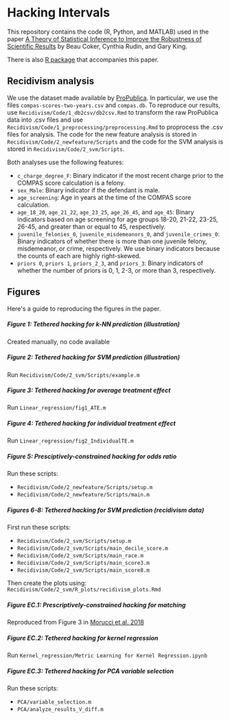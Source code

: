 # Hacking Intervals

This repository contains the code (R, Python, and MATLAB) used in the paper [A Theory of Statistical Inference to Improve the Robustness of Scientific Results](https://arxiv.org/abs/1804.08646) by Beau Coker, Cynthia Rudin, and Gary King.

There is also [R package](https://github.com/beauCoker/hacking) that accompanies this paper. 


## Recidivism analysis

We use the dataset made available by [ProPublica](https://github.com/propublica/compas-analysis). In particular, we use the files `compas-scores-two-years.csv` and `compas.db`. To reproduce our results, use `Recidivism/Code/1_db2csv/db2csv.Rmd` to transform the raw ProPublica data into .csv files and use `Recidivism/Code/1_preprocessing/preprocessing.Rmd` to proprocess the .csv files for analysis. The code for the new feature analysis is stored in `Recidivism/Code/2_newfeature/Scripts` and the code for the SVM analysis is stored in `Recidivism/Code/2_svm/Scripts`.

Both analyses use the following features:
* `c_charge_degree_F`: Binary indicator if the most recent charge prior to the COMPAS score calculation is a felony.
* `sex_Male`: Binary indicator if the defendant is male.
* `age_screening`: Age in years at the time of the COMPAS score calculation.
* `age_18_20`, `age_21_22`, `age_23_25`, `age_26_45`, and `age_45`: Binary indicators based on
age screening for age groups 18-20, 21-22, 23-25, 26-45, and greater than or equal to 45, respectively. 
* `juvenile_felonies_0`, `juvenile_misdemeanors_0`, and `juvenile_crimes_0`: Binary indicators of whether there is more than one juvenile felony, misdemeanor, or crime, respectively. We use binary
indicators because the counts of each are highly right-skewed.
* `priors 0`, `priors 1`, `priors_2_3`, and `priors_3`: Binary indicators of whether the number of
priors is 0, 1, 2-3, or more than 3, respectively.

## Figures

Here's a guide to reproducing the figures in the paper.

##### Figure 1: Tethered hacking for $k$-NN prediction (illustration)

Created manually, no code available

##### Figure 2: Tethered hacking for SVM prediction (illustration)

Run `Recidivism/Code/2_svm/Scripts/example.m`

##### Figure 3: Tethered hacking for average treatment effect 

Run `Linear_regression/fig1_ATE.m`

##### Figure 4: Tethered hacking for individual treatment effect 

Run `Linear_regression/fig2_IndividualTE.m`

##### Figure 5: Presciptively-constrained hacking for odds ratio

Run these scripts:
* `Recidivism/Code/2_newfeature/Scripts/setup.m`
* `Recidivism/Code/2_newfeature/Scripts/main.m`

##### Figures 6-8: Tethered hacking for SVM prediction (recidivism data)

First run these scripts:
* `Recidivism/Code/2_svm/Scripts/setup.m`
* `Recidivism/Code/2_svm/Scripts/main_decile_score.m`
* `Recidivism/Code/2_svm/Scripts/main_race.m`
* `Recidivism/Code/2_svm/Scripts/main_score3.m`
* `Recidivism/Code/2_svm/Scripts/main_score8.m`

Then create the plots using:
`Recidivism/Code/2_svm/R_plots/recidivism_plots.Rmd`

##### Figure EC.1: Prescriptively-constrained hacking for matching

Reproduced from Figure 3 in [Morucci et al. 2018](https://arxiv.org/pdf/1812.02227.pdf)

##### Figure EC.2: Tethered hacking for kernel regression

Run `Kernel_regression/Metric Learning for Kernel Regression.ipynb`

##### Figure EC.3: Tethered hacking for PCA variable selection

Run these scripts:
* `PCA/variable_selection.m`
* `PCA/analyze_results_V_diff.m`

